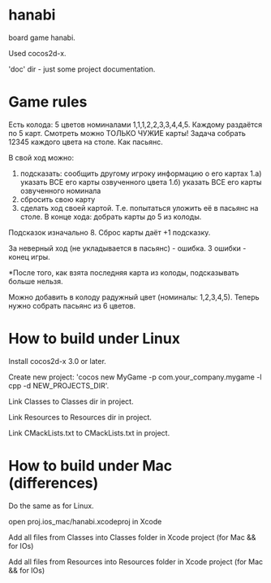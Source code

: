 hanabi
======

board game hanabi.

Used cocos2d-x.

'doc' dir - just some project documentation.

Game rules
====

Есть колода: 5 цветов номиналами 1,1,1,2,2,3,3,4,4,5.
Каждому раздаётся по 5 карт.
Смотреть можно ТОЛЬКО ЧУЖИЕ карты!
Задача собрать 12345 каждого цвета на столе. Как пасьянс.

В свой ход можно:
1) подсказать: сообщить другому игроку информацию о его картах
1.а) указать ВСЕ его карты озвученного цвета
1.б) указать ВСЕ его карты озвученного номинала
2) сбросить свою карту
3) сделать ход своей картой. Т.е. попытаться уложить её в пасьянс на столе.
В конце хода: добрать карты до 5 из колоды.

Подсказок изначально 8. Сброс карты даёт +1 подсказку.

За неверный ход (не укладывается в пасьянс) - ошибка. 3 ошибки - конец игры.

*После того, как взята последняя карта из колоды, подсказывать больше нельзя.

Можно добавить в колоду радужный цвет (номиналы: 1,2,3,4,5). Теперь нужно собрать пасьянс из 6 цветов.

How to build under Linux
====

Install cocos2d-x 3.0 or later.

Create new project: 'cocos new MyGame -p com.your_company.mygame -l cpp -d NEW_PROJECTS_DIR'.

Link Classes to Classes dir in project.

Link Resources to Resources dir in project.

Link CMackLists.txt to CMackLists.txt in project.

How to build under Mac (differences)
====

Do the same as for Linux.

open proj.ios_mac/hanabi.xcodeproj in Xcode

Add all files from Classes into Classes folder in Xcode project (for Mac && for IOs)

Add all files from Resources into Resources folder in Xcode project (for Mac && for IOs)

